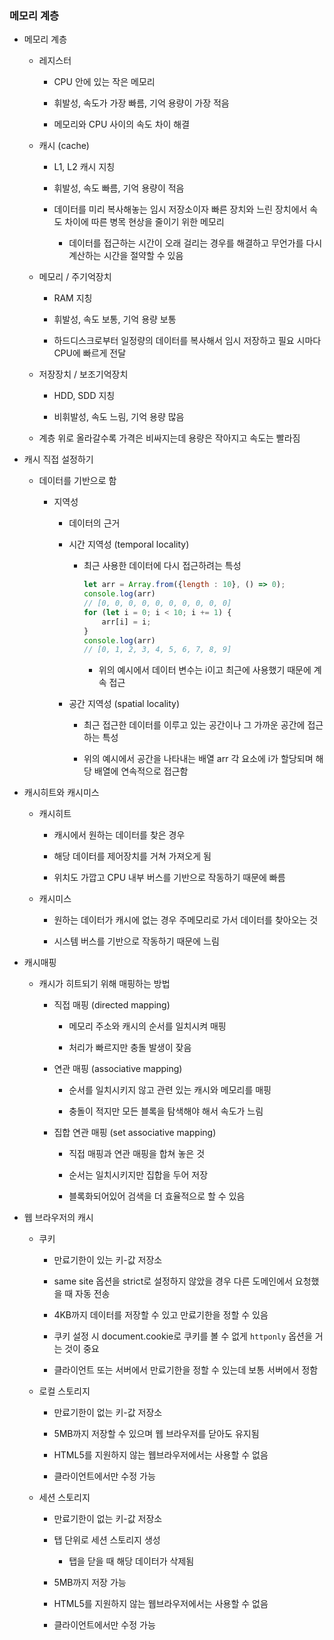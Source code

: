 ### 메모리 계층

- 메모리 계층
  
  - 레지스터
    
    - CPU 안에 있는 작은 메모리
    
    - 휘발성, 속도가 가장 빠름, 기억 용량이 가장 적음
    
    - 메모리와 CPU 사이의 속도 차이 해결
  
  - 캐시 (cache)
    
    - L1, L2 캐시 지칭
    
    - 휘발성, 속도 빠름, 기억 용량이 적음
    
    - 데이터를 미리 복사해놓는 임시 저장소이자 빠른 장치와 느린 장치에서 속도 차이에 따른 병목 현상을 줄이기 위한 메모리
      
      - 데이터를 접근하는 시간이 오래 걸리는 경우를 해결하고 무언가를 다시 계산하는 시간을 절약할 수 있음
  
  - 메모리 / 주기억장치
    
    - RAM 지칭
    
    - 휘발성, 속도 보통, 기억 용량 보통
    
    - 하드디스크로부터 일정량의 데이터를 복사해서 임시 저장하고 필요 시마다 CPU에 빠르게 전달
  
  - 저장장치 / 보조기억장치
    
    - HDD, SDD 지칭
    
    - 비휘발성, 속도 느림, 기억 용량 많음
  
  - 계층 위로 올라갈수록 가격은 비싸지는데 용량은 작아지고 속도는 빨라짐

- 캐시 직접 설정하기
  
  - 데이터를 기반으로 함
    
    - 지역성
      
      - 데이터의 근거
      
      - 시간 지역성 (temporal locality)
        
        - 최근 사용한 데이터에 다시 접근하려는 특성
          
          ```js
          let arr = Array.from({length : 10}, () => 0);
          console.log(arr)
          // [0, 0, 0, 0, 0, 0, 0, 0, 0, 0]
          for (let i = 0; i < 10; i += 1) {
              arr[i] = i;
          }
          console.log(arr)
          // [0, 1, 2, 3, 4, 5, 6, 7, 8, 9]
          ```
          
          - 위의 예시에서 데이터 변수는 i이고 최근에 사용했기 때문에 계속 접근
      
      - 공간 지역성 (spatial locality)
        
        - 최근 접근한 데이터를 이루고 있는 공간이나 그 가까운 공간에 접근하는 특성
        
        - 위의 예시에서 공간을 나타내는 배열 arr 각 요소에 i가 할당되며 해당 배열에 연속적으로 접근함

- 캐시히트와 캐시미스
  
  - 캐시히트
    
    - 캐시에서 원하는 데이터를 찾은 경우
    
    - 해당 데이터를 제어장치를 거쳐 가져오게 됨
    
    - 위치도 가깝고 CPU 내부 버스를 기반으로 작동하기 때문에 빠름
  
  - 캐시미스
    
    - 원하는 데이터가 캐시에 없는 경우 주메모리로 가서 데이터를 찾아오는 것
    
    - 시스템 버스를 기반으로 작동하기 때문에 느림

- 캐시매핑
  
  - 캐시가 히트되기 위해 매핑하는 방법
    
    - 직접 매핑 (directed mapping)
      
      - 메모리 주소와 캐시의 순서를 일치시켜 매핑
      
      - 처리가 빠르지만 충돌 발생이 잦음
    
    - 연관 매핑 (associative mapping)
      
      - 순서를 일치시키지 않고 관련 있는 캐시와 메모리를 매핑
      
      - 충돌이 적지만 모든 블록을 탐색해야 해서 속도가 느림
    
    - 집합 연관 매핑 (set associative mapping)
      
      - 직접 매핑과 연관 매핑을 합쳐 놓은 것
      
      - 순서는 일치시키지만 집합을 두어 저장
      
      - 블록화되어있어 검색을 더 효율적으로 할 수 있음

- 웹 브라우저의 캐시
  
  - 쿠키
    
    - 만료기한이 있는 키-값 저장소
    
    - same site 옵션을 strict로 설정하지 않았을 경우 다른 도메인에서 요청했을 때 자동 전송
    
    - 4KB까지 데이터를 저장할 수 있고 만료기한을 정할 수 있음
    
    - 쿠키 설정 시 document.cookie로 쿠키를 볼 수 없게 `httponly` 옵션을 거는 것이 중요
    
    - 클라이언트 또는 서버에서 만료기한을 정할 수 있는데 보통 서버에서 정함
  
  - 로컬 스토리지
    
    - 만료기한이 없는 키-값 저장소
    
    - 5MB까지 저장할 수 있으며 웹 브라우저를 닫아도 유지됨
    
    - HTML5를 지원하지 않는 웹브라우저에서는 사용할 수 없음
    
    - 클라이언트에서만 수정 가능
  
  - 세션 스토리지
    
    - 만료기한이 없는 키-값 저장소
    
    - 탭 단위로 세션 스토리지 생성
      
      - 탭을 닫을 때 해당 데이터가 삭제됨
    
    - 5MB까지 저장 가능
    
    - HTML5를 지원하지 않는 웹브라우저에서는 사용할 수 없음
    
    - 클라이언트에서만 수정 가능
